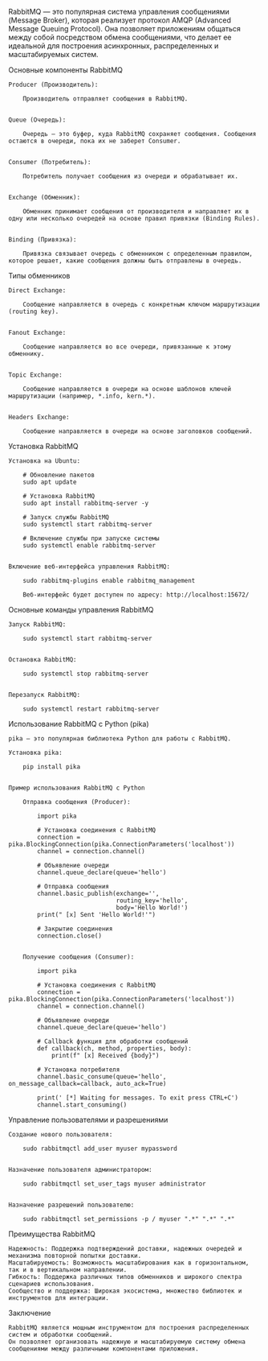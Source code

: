 RabbitMQ — это популярная система управления сообщениями (Message Broker), которая реализует протокол AMQP
(Advanced Message Queuing Protocol). Она позволяет приложениям общаться между собой посредством обмена сообщениями,
что делает ее идеальной для построения асинхронных, распределенных и масштабируемых систем.


Основные компоненты RabbitMQ

    Producer (Производитель):

        Производитель отправляет сообщения в RabbitMQ.


    Queue (Очередь):

        Очередь — это буфер, куда RabbitMQ сохраняет сообщения. Сообщения остаются в очереди, пока их не заберет Consumer.


    Consumer (Потребитель):

        Потребитель получает сообщения из очереди и обрабатывает их.


    Exchange (Обменник):

        Обменник принимает сообщения от производителя и направляет их в одну или несколько очередей на основе правил привязки (Binding Rules).


    Binding (Привязка):

        Привязка связывает очередь с обменником с определенным правилом, которое решает, какие сообщения должны быть отправлены в очередь.


Типы обменников

    Direct Exchange:

        Сообщение направляется в очередь с конкретным ключом маршрутизации (routing key).


    Fanout Exchange:

        Сообщение направляется во все очереди, привязанные к этому обменнику.


    Topic Exchange:

        Сообщение направляется в очереди на основе шаблонов ключей маршрутизации (например, *.info, kern.*).


    Headers Exchange:

        Сообщение направляется в очереди на основе заголовков сообщений.


Установка RabbitMQ

    Установка на Ubuntu:

        # Обновление пакетов
        sudo apt update

        # Установка RabbitMQ
        sudo apt install rabbitmq-server -y

        # Запуск службы RabbitMQ
        sudo systemctl start rabbitmq-server

        # Включение службы при запуске системы
        sudo systemctl enable rabbitmq-server


    Включение веб-интерфейса управления RabbitMQ:

        sudo rabbitmq-plugins enable rabbitmq_management

        Веб-интерфейс будет доступен по адресу: http://localhost:15672/


Основные команды управления RabbitMQ

    Запуск RabbitMQ:

        sudo systemctl start rabbitmq-server


    Остановка RabbitMQ:

        sudo systemctl stop rabbitmq-server


    Перезапуск RabbitMQ:

        sudo systemctl restart rabbitmq-server



Использование RabbitMQ с Python (pika)

    pika — это популярная библиотека Python для работы с RabbitMQ.

    Установка pika:

        pip install pika


    Пример использования RabbitMQ с Python

        Отправка сообщения (Producer):

            import pika

            # Установка соединения с RabbitMQ
            connection = pika.BlockingConnection(pika.ConnectionParameters('localhost'))
            channel = connection.channel()

            # Объявление очереди
            channel.queue_declare(queue='hello')

            # Отправка сообщения
            channel.basic_publish(exchange='',
                                  routing_key='hello',
                                  body='Hello World!')
            print(" [x] Sent 'Hello World!'")

            # Закрытие соединения
            connection.close()


        Получение сообщения (Consumer):

            import pika

            # Установка соединения с RabbitMQ
            connection = pika.BlockingConnection(pika.ConnectionParameters('localhost'))
            channel = connection.channel()

            # Объявление очереди
            channel.queue_declare(queue='hello')

            # Callback функция для обработки сообщений
            def callback(ch, method, properties, body):
                print(f" [x] Received {body}")

            # Установка потребителя
            channel.basic_consume(queue='hello', on_message_callback=callback, auto_ack=True)

            print(' [*] Waiting for messages. To exit press CTRL+C')
            channel.start_consuming()


Управление пользователями и разрешениями

    Создание нового пользователя:

        sudo rabbitmqctl add_user myuser mypassword


    Назначение пользователя администратором:

        sudo rabbitmqctl set_user_tags myuser administrator


    Назначение разрешений пользователю:

        sudo rabbitmqctl set_permissions -p / myuser ".*" ".*" ".*"


Преимущества RabbitMQ

    Надежность: Поддержка подтверждений доставки, надежных очередей и механизма повторной попытки доставки.
    Масштабируемость: Возможность масштабирования как в горизонтальном, так и в вертикальном направлении.
    Гибкость: Поддержка различных типов обменников и широкого спектра сценариев использования.
    Сообщество и поддержка: Широкая экосистема, множество библиотек и инструментов для интеграции.


Заключение

    RabbitMQ является мощным инструментом для построения распределенных систем и обработки сообщений.
    Он позволяет организовать надежную и масштабируемую систему обмена сообщениями между различными компонентами приложения.
